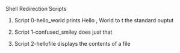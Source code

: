 Shell Redirection Scripts

1. Script 0-hello_world prints Hello , World to t the standard ouptut 

2. Script 1-confused_smiley does just that 

3. Script 2-hellofile displays the contents of a file  
